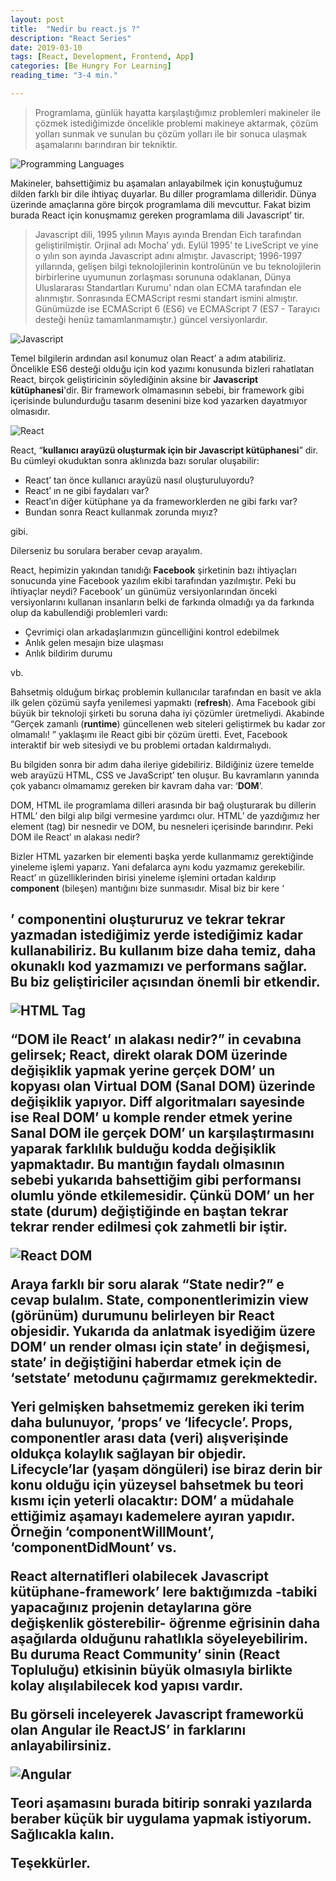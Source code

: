 ```yaml
---
layout: post
title:  "Nedir bu react.js ?"
description: "React Series"
date: 2019-03-10
tags: [React, Development, Frontend, App]
categories: [Be Hungry For Learning]
reading_time: "3-4 min."

---
```


>Programlama, günlük hayatta karşılaştığımız problemleri makineler ile çözmek istediğimizde öncelikle problemi makineye aktarmak, çözüm yolları sunmak ve sunulan bu çözüm yolları ile bir sonuca ulaşmak aşamalarını barındıran bir tekniktir.

![Programming Languages](https://www.muhendisarsivi.com/wp-content/uploads/2017/03/programlama-dilleri-1.jpg)

Makineler, bahsettiğimiz bu aşamaları anlayabilmek için konuştuğumuz dilden farklı bir dile ihtiyaç duyarlar. Bu diller programlama dilleridir. Dünya üzerinde amaçlarına göre birçok programlama dili mevcuttur. Fakat bizim burada React için konuşmamız gereken programlama dili Javascript’ tir.

>Javascript dili, 1995 yılının Mayıs ayında Brendan Eich tarafından geliştirilmiştir.
Orjinal adı Mocha’ ydı. Eylül 1995’ te LiveScript ve yine o yılın son ayında Javascript adını almıştır.
Javascript; 1996-1997 yıllarında,  gelişen bilgi teknolojilerinin kontrolünün ve bu teknolojilerin birbirlerine uyumunun zorlaşması sorununa odaklanan, Dünya Uluslararası Standartları Kurumu’ ndan olan ECMA tarafından ele alınmıştır. 
Sonrasında ECMAScript resmi standart ismini almıştır. Günümüzde ise ECMAScript 6 (ES6) ve ECMAScript 7 (ES7 - Tarayıcı desteği henüz tamamlanmamıştır.) güncel versiyonlardır.

![Javascript](http://www.purelogics.net/blog/wp-content/uploads/2019/01/javascript.png)

Temel bilgilerin ardından asıl konumuz olan React’ a adım atabiliriz. Öncelikle ES6 desteği olduğu için kod yazımı konusunda bizleri rahatlatan React, birçok geliştiricinin söylediğinin aksine bir **Javascript kütüphanesi**'dir. Bir framework olmamasının sebebi, bir framework gibi içerisinde bulundurduğu tasarım desenini bize kod yazarken dayatmıyor olmasıdır. 
	
![React](https://scriptverse.academy/img/tutorials/reactjs-tutorial.png)

React, “**kullanıcı arayüzü oluşturmak için bir Javascript kütüphanesi**” dir. Bu cümleyi okuduktan sonra aklınızda bazı sorular oluşabilir:
*	React’ tan önce kullanıcı arayüzü nasıl oluşturuluyordu?
*	React’ ın ne gibi faydaları var?
*	React’ın diğer kütüphane ya da frameworklerden ne gibi farkı var?
*	Bundan sonra React kullanmak zorunda mıyız?

gibi.

Dilerseniz bu sorulara beraber cevap arayalım. 

React, hepimizin yakından tanıdığı **Facebook** şirketinin bazı ihtiyaçları sonucunda yine Facebook yazılım ekibi tarafından yazılmıştır. Peki bu ihtiyaçlar neydi? Facebook’ un günümüz versiyonlarından önceki versiyonlarını kullanan insanların belki de farkında olmadığı ya da farkında olup da kabullendiği problemleri vardı:
*	Çevrimiçi olan arkadaşlarımızın güncelliğini kontrol edebilmek
*	Anlık gelen mesajın bize ulaşması
*	Anlık bildirim durumu

vb. 

Bahsetmiş olduğum birkaç problemin kullanıcılar tarafından en basit ve akla ilk gelen çözümü sayfa yenilemesi yapmaktı (**refresh**). Ama Facebook gibi büyük bir teknoloji şirketi bu soruna daha iyi çözümler üretmeliydi. Akabinde “Gerçek zamanlı (**runtime**) güncellenen web siteleri geliştirmek bu kadar zor olmamalı! ” yaklaşımı ile React gibi bir çözüm üretti. Evet, Facebook interaktif bir web sitesiydi ve bu problemi ortadan kaldırmalıydı.

Bu bilgiden sonra bir adım daha ileriye gidebiliriz.
Bildiğiniz üzere temelde web arayüzü HTML, CSS ve JavaScript’ ten oluşur. 
Bu kavramların yanında çok yabancı olmamamız gereken bir kavram daha var: ‘**DOM**’.

DOM, HTML ile programlama dilleri arasında bir bağ oluşturarak bu dillerin HTML’ den bilgi alıp bilgi vermesine yardımcı olur. HTML’ de yazdığımız her element (tag) bir nesnedir ve DOM, bu nesneleri içerisinde barındırır. Peki DOM ile React’ ın alakası nedir?
	
Bizler HTML yazarken bir elementi başka yerde kullanmamız gerektiğinde yineleme işlemi yaparız. Yani defalarca aynı kodu yazmamız gerekebilir.
React’ ın güzelliklerinden birisi yineleme işlemini ortadan kaldırıp **component** (bileşen) mantığını bize sunmasıdır. Misal biz bir kere ‘<h2>’ componentini oluştururuz ve tekrar tekrar yazmadan istediğimiz yerde istediğimiz kadar kullanabiliriz. Bu kullanım bize daha temiz, daha okunaklı kod yazmamızı ve performans sağlar. Bu biz geliştiriciler açısından önemli bir etkendir.
		
![HTML Tag](http://www.hectormainar.com/sites/default/files/h1_0.jpg)


“DOM ile React’ ın alakası nedir?” in cevabına gelirsek; React, direkt olarak DOM üzerinde değişiklik yapmak yerine gerçek DOM’ un kopyası olan **Virtual DOM** (Sanal DOM) üzerinde değişiklik yapıyor. Diff algoritmaları sayesinde ise Real DOM’ u komple render etmek yerine Sanal DOM ile gerçek DOM’ un karşılaştırmasını yaparak farklılık bulduğu kodda değişiklik yapmaktadır. Bu mantığın faydalı olmasının sebebi yukarıda bahsettiğim gibi performansı olumlu yönde etkilemesidir. Çünkü DOM’ un her **state** (durum) değiştiğinde en baştan tekrar tekrar render edilmesi çok zahmetli bir iştir. 

![React DOM](https://cdn.auth0.com/blog/dombench/reactdom.png)

Araya farklı bir soru alarak “State nedir?” e cevap bulalım. State, componentlerimizin view (görünüm) durumunu belirleyen bir React objesidir.
Yukarıda da anlatmak isyediğim üzere DOM’ un render olması için state’ in değişmesi, state’ in değiştiğini haberdar etmek için de ‘**setstate**’ metodunu çağırmamız gerekmektedir. 

Yeri gelmişken bahsetmemiz gereken iki terim daha bulunuyor, ‘**props**’ ve ‘**lifecycle**’.
Props, componentler arası data (veri) alışverişinde oldukça kolaylık sağlayan bir objedir. **Lifecycle**’lar (yaşam döngüleri) ise biraz derin bir konu olduğu için yüzeysel bahsetmek bu teori kısmı için yeterli olacaktır: DOM’ a müdahale ettiğimiz aşamayı kademelere ayıran yapıdır. Örneğin ‘componentWillMount’, ‘componentDidMount’ vs.

React alternatifleri olabilecek Javascript kütüphane-framework’ lere baktığımızda -tabiki yapacağınız projenin detaylarına göre değişkenlik gösterebilir- öğrenme eğrisinin daha aşağılarda olduğunu rahatlıkla söyeleyebilirim. Bu duruma **React Community**’ sinin (React Topluluğu) etkisinin büyük olmasıyla birlikte kolay alışılabilecek kod yapısı vardır. 

Bu görseli inceleyerek Javascript frameworkü olan Angular ile ReactJS’ in farklarını anlayabilirsiniz.

![Angular](https://mertcangokgoz.com/wp-content/uploads/2018/04/angularjsvereactjsgrafikgorsel1-724x1024.jpg)

Teori aşamasını burada bitirip sonraki yazılarda beraber küçük bir uygulama yapmak istiyorum. Sağlıcakla kalın.

Teşekkürler.

